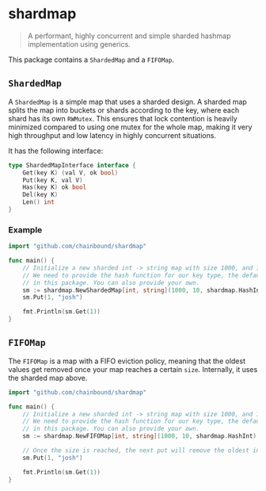# shardmap

> A performant, highly concurrent and simple sharded hashmap implementation using generics.

This package contains a `ShardedMap` and a `FIFOMap`.

## `ShardedMap`
A `ShardedMap` is a simple map that uses a sharded design. A sharded map splits the map into
buckets or shards according to the key, where each shard has its own `RWMutex`. This ensures that lock contention
is heavily minimized compared to using one mutex for the whole map, making it very high throughput and low latency
in highly concurrent situations.

It has the following interface:
```go
type ShardedMapInterface interface {
    Get(key K) (val V, ok bool)
    Put(key K, val V)
    Has(key K) ok bool
    Del(key K)
    Len() int
}
```
### Example
```go
import "github.com/chainbound/shardmap"

func main() {
    // Initialize a new sharded int -> string map with size 1000, and 10 shards.
    // We need to provide the hash function for our key type, the defaults being contained
    // in this package. You can also provide your own.
	sm := shardmap.NewShardedMap[int, string](1000, 10, shardmap.HashInt)
	sm.Put(1, "josh")

    fmt.Println(sm.Get(1))
}
```

## `FIFOMap`
The `FIFOMap` is a map with a FIFO eviction policy, meaning that the oldest values get removed once your map
reaches a certain `size`. Internally, it uses the sharded map above.
```go
import "github.com/chainbound/shardmap"

func main() {
    // Initialize a new sharded int -> string map with size 1000, and 10 shards.
    // We need to provide the hash function for our key type, the defaults being contained
    // in this package. You can also provide your own.
	sm := shardmap.NewFIFOMap[int, string](1000, 10, shardmap.HashInt)

    // Once the size is reached, the next put will remove the oldest inserted KV pair.
	sm.Put(1, "josh")

    fmt.Println(sm.Get(1))
}
```